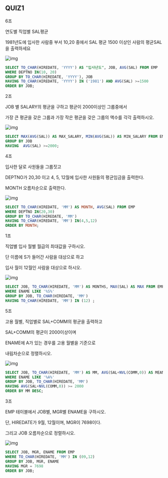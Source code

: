 ## QUIZ1

6조

연도별 직업별 SAL평균 

1981년도에 입사한 사람중 부서 10,20 중에서 SAL 평균 1500 이상인 사람의 평균SAL을 출력하세요

![img](https://cafefiles.pstatic.net/MjAxOTA2MDNfMTM5/MDAxNTU5NTI2NDIxMjg1.3-GeUmppyfEVm3sERc2GmUqylzVi2bn_BuZC7n1Ni8kg.sBQdM-32S933FSR6RyGfFCuLacqo6AlrMYO4jA4n-h0g.PNG/%EC%BA%A1%EC%B2%98.PNG)

```SQL
SELECT TO_CHAR(HIREDATE, 'YYYY') AS "입사년도", JOB, AVG(SAL) FROM EMP
WHERE DEPTNO IN(10, 20)
GROUP BY TO_CHAR(HIREDATE, 'YYYY'), JOB
HAVING TO_CHAR(HIREDATE, 'YYYY') IN ('1981') AND AVG(SAL) >=1500
ORDER BY JOB;
```

2조

JOB 별 SALARY의 평균을 구하고 평균이 2000이상인 그룹중에서 

가장 큰 평균을 갖은 그룹과 가장 작은 평균을 갖은 그룹의 액수를 각각 출력하시오.

![img](https://cafefiles.pstatic.net/MjAxOTA2MDNfNTUg/MDAxNTU5NTI2NTUxMjU0.hXYMnYUeq3Z690W0PT7KjQmoJaxp6Dpx4dchjDZ4H6kg.5wFncldMK6ogxNQJom54YqezwnfL_wm4lsM8fe6y99og.PNG/1111.png)

```SQL
SELECT MAX(AVG(SAL)) AS MAX_SALARY, MIN(AVG(SAL)) AS MIN_SALARY FROM EMP
GROUP BY JOB
HAVING  AVG(SAL) >=2000;
```

4조

입사한 달로 사원들을 그룹짓고

DEPTNO가 20,30 이고 4, 5, 12월에 입사한 사원들의 평균임금을 출력한다.

MONTH 오름차순으로 출력한다.

![img](https://cafefiles.pstatic.net/MjAxOTA2MDNfMjQy/MDAxNTU5NTI2NjU0OTQ4.c9nT5_XzA0xGCEoQ4leNwnn1yKxjbAEw5m8jgI4EjfMg.G1SeIpn-czZi0kGYjNFPflxSowsGeknoR5wZchEAyzwg.PNG/SQL4.PNG)

```SQL
SELECT TO_CHAR(HIREDATE, 'MM') AS MONTH, AVG(SAL) FROM EMP
WHERE DEPTNO IN(20,30)
GROUP BY TO_CHAR(HIREDATE, 'MM')
HAVING TO_CHAR(HIREDATE, 'MM') IN(4,5,12)
ORDER BY MONTH;
```

1조

직업별 입사 월별 월급의 최대값을 구하시오.

단 이름에 S가 들어간 사람을 대상으로 하고

입사 월이 12월인 사람을 대상으로 하시오.

![img](https://cafeptthumb-phinf.pstatic.net/MjAxOTA2MDNfNjMg/MDAxNTU5NTI2ODU0MzA1.8WUe96K8_-xhzvGpHmuUrQygyit_ns4XOXlSlPuHuR0g.F0olVrUWzYL9LSuSpPoDyuHdOKM78qaRCaJDMtuWxTUg.PNG/ddddd.PNG?type=w740)

```SQL
SELECT JOB, TO_CHAR(HIREDATE, 'MM') AS MONTHS, MAX(SAL) AS MAX FROM EMP
WHERE ENAME LIKE '%S%'
GROUP BY JOB, TO_CHAR(HIREDATE, 'MM')
HAVING TO_CHAR(HIREDATE, 'MM') IN (12) ;
```

5조

고용 월별, 직업별로 SAL+COMM의 평균을 출력하고

SAL+COMM의 평균이 2000이상이며

ENAME에 A가 있는 경우를 고용 월별을 기준으로 

내림차순으로 정렬하시오.

![img](https://cafefiles.pstatic.net/MjAxOTA2MDNfMTEy/MDAxNTU5NTI2NjcyOTgy.0w_yzKLX9E3hclbW9FVuaxsn1CThfHNV7tvS7SzRIrsg.UH_zCTH9ozhY0bcaTKpCETyQOymWNVujUfOCkxsi6EIg.PNG/11111111.PNG)

```SQL
SELECT JOB, TO_CHAR(HIREDATE, 'MM') AS MM, AVG(SAL+NVL(COMM,0)) AS MEAN FROM EMP
WHERE ENAME LIKE '%A%'
GROUP BY JOB, TO_CHAR(HIREDATE, 'MM')
HAVING AVG(SAL+NVL(COMM,0)) >= 2000
ORDER BY MM DESC;
```

3조

EMP 테이블에서 JOB별, MGR별 ENAME을 구하시오. 

단, HIREDATE가 9월, 12월이며, MGR이 7698이다.

그리고 JOB 오름차순으로 정렬하시오. 

![img](https://cafefiles.pstatic.net/MjAxOTA2MDNfMjY0/MDAxNTU5NTI2ODcyMTY1.rRpronHWgeL__VmUncvLtN-3EHzMNXIv4uWm1Frt5aEg.cIutUU4kBiOPti6RtWdskl95xTzgzUl6I3WvIiV7PAQg.PNG/QUIZ1_0603.PNG)

```SQL
SELECT JOB, MGR, ENAME FROM EMP
WHERE TO_CHAR(HIREDATE, 'MM') IN (09,12)
GROUP BY JOB, MGR, ENAME
HAVING MGR = 7698
ORDER BY JOB;
```

